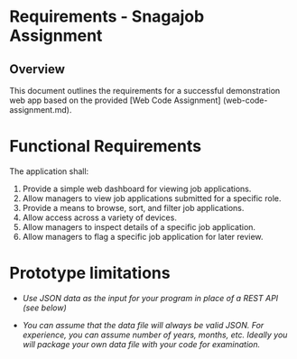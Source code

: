 # Requirements - Snagajob Assignment

## Overview

This document outlines the requirements for a successful demonstration web app based on the provided [Web Code Assignment] (web-code-assignment.md).

# Functional Requirements

The application shall:

1. Provide a simple web dashboard for viewing job applications.
2. Allow managers to view job applications submitted for a specific role.
3. Provide a means to browse, sort, and filter job applications.
4. Allow access across a variety of devices.
5. Allow managers to inspect details of a specific job application.
6. Allow managers to flag a specific job application for later review.


# Prototype limitations

- *Use JSON data as the input for your program in place of a REST API (see below)*

- *You can assume that the data file will always be valid JSON. For experience, you can assume number of years, months, etc. Ideally you will package your own data file with your code for examination.*



